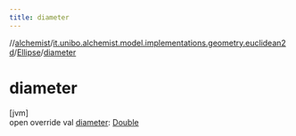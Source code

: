 ```yaml
---
title: diameter
---
```

//[alchemist](../../../index.html)/[it.unibo.alchemist.model.implementations.geometry.euclidean2d](../index.html)/[Ellipse](index.html)/[diameter](diameter.html)



# diameter



[jvm]\
open override val [diameter](diameter.html): [Double](https://kotlinlang.org/api/latest/jvm/stdlib/kotlin/-double/index.html)




